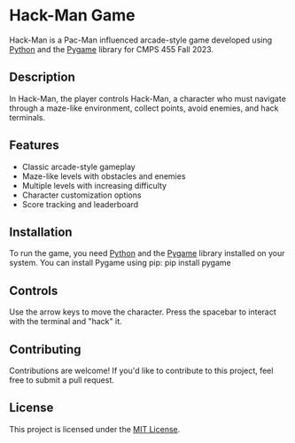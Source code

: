 # Hack-Man Game

Hack-Man is a Pac-Man influenced arcade-style game developed using [Python](https://www.python.org/) and the [Pygame](https://www.pygame.org/) library for CMPS 455 Fall 2023.

## Description

In Hack-Man, the player controls Hack-Man, a character who must navigate through a maze-like environment, collect points, avoid enemies, and hack terminals.

## Features
- Classic arcade-style gameplay
- Maze-like levels with obstacles and enemies
- Multiple levels with increasing difficulty
- Character customization options
- Score tracking and leaderboard

## Installation

To run the game, you need [Python](https://www.python.org/) and the [Pygame](https://www.pygame.org/) library installed on your system. You can install Pygame using pip:
pip install pygame

## Controls
Use the arrow keys to move the character. Press the spacebar to interact with the terminal and "hack" it.

## Contributing
Contributions are welcome! If you'd like to contribute to this project, feel free to submit a pull request.

## License
This project is licensed under the [MIT License](LICENSE).
